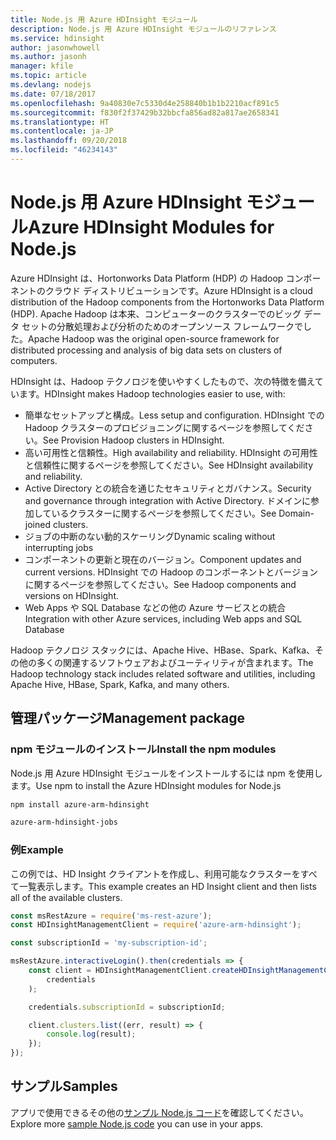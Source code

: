 ```yaml
---
title: Node.js 用 Azure HDInsight モジュール
description: Node.js 用 Azure HDInsight モジュールのリファレンス
ms.service: hdinsight
author: jasonwhowell
ms.author: jasonh
manager: kfile
ms.topic: article
ms.devlang: nodejs
ms.date: 07/18/2017
ms.openlocfilehash: 9a40830e7c5330d4e258840b1b1b2210acf891c5
ms.sourcegitcommit: f830f2f37429b32bbcfa856ad82a817ae2658341
ms.translationtype: HT
ms.contentlocale: ja-JP
ms.lasthandoff: 09/20/2018
ms.locfileid: "46234143"
---
```

# <a name="azure-hdinsight-modules-for-nodejs"></a><span data-ttu-id="4ca0f-103">Node.js 用 Azure HDInsight モジュール</span><span class="sxs-lookup"><span data-stu-id="4ca0f-103">Azure HDInsight Modules for Node.js</span></span>

<span data-ttu-id="4ca0f-104">Azure HDInsight は、Hortonworks Data Platform (HDP) の Hadoop コンポーネントのクラウド ディストリビューションです。</span><span class="sxs-lookup"><span data-stu-id="4ca0f-104">Azure HDInsight is a cloud distribution of the Hadoop components from the Hortonworks Data Platform (HDP).</span></span> <span data-ttu-id="4ca0f-105">Apache Hadoop は本来、コンピューターのクラスターでのビッグ データ セットの分散処理および分析のためのオープンソース フレームワークでした。</span><span class="sxs-lookup"><span data-stu-id="4ca0f-105">Apache Hadoop was the original open-source framework for distributed processing and analysis of big data sets on clusters of computers.</span></span>

<span data-ttu-id="4ca0f-106">HDInsight は、Hadoop テクノロジを使いやすくしたもので、次の特徴を備えています。</span><span class="sxs-lookup"><span data-stu-id="4ca0f-106">HDInsight makes Hadoop technologies easier to use, with:</span></span>
- <span data-ttu-id="4ca0f-107">簡単なセットアップと構成。</span><span class="sxs-lookup"><span data-stu-id="4ca0f-107">Less setup and configuration.</span></span> <span data-ttu-id="4ca0f-108">HDInsight での Hadoop クラスターのプロビジョニングに関するページを参照してください。</span><span class="sxs-lookup"><span data-stu-id="4ca0f-108">See Provision Hadoop clusters in HDInsight.</span></span>
- <span data-ttu-id="4ca0f-109">高い可用性と信頼性。</span><span class="sxs-lookup"><span data-stu-id="4ca0f-109">High availability and reliability.</span></span> <span data-ttu-id="4ca0f-110">HDInsight の可用性と信頼性に関するページを参照してください。</span><span class="sxs-lookup"><span data-stu-id="4ca0f-110">See HDInsight availability and reliability.</span></span>
- <span data-ttu-id="4ca0f-111">Active Directory との統合を通じたセキュリティとガバナンス。</span><span class="sxs-lookup"><span data-stu-id="4ca0f-111">Security and governance through integration with Active Directory.</span></span> <span data-ttu-id="4ca0f-112">ドメインに参加しているクラスターに関するページを参照してください。</span><span class="sxs-lookup"><span data-stu-id="4ca0f-112">See Domain-joined clusters.</span></span>
- <span data-ttu-id="4ca0f-113">ジョブの中断のない動的スケーリング</span><span class="sxs-lookup"><span data-stu-id="4ca0f-113">Dynamic scaling without interrupting jobs</span></span>
- <span data-ttu-id="4ca0f-114">コンポーネントの更新と現在のバージョン。</span><span class="sxs-lookup"><span data-stu-id="4ca0f-114">Component updates and current versions.</span></span> <span data-ttu-id="4ca0f-115">HDInsight での Hadoop のコンポーネントとバージョンに関するページを参照してください。</span><span class="sxs-lookup"><span data-stu-id="4ca0f-115">See Hadoop components and versions on HDInsight.</span></span>
- <span data-ttu-id="4ca0f-116">Web Apps や SQL Database などの他の Azure サービスとの統合</span><span class="sxs-lookup"><span data-stu-id="4ca0f-116">Integration with other Azure services, including Web apps and SQL Database</span></span>

<span data-ttu-id="4ca0f-117">Hadoop テクノロジ スタックには、Apache Hive、HBase、Spark、Kafka、その他の多くの関連するソフトウェアおよびユーティリティが含まれます。</span><span class="sxs-lookup"><span data-stu-id="4ca0f-117">The Hadoop technology stack includes related software and utilities, including Apache Hive, HBase, Spark, Kafka, and many others.</span></span> 

## <a name="management-package"></a><span data-ttu-id="4ca0f-118">管理パッケージ</span><span class="sxs-lookup"><span data-stu-id="4ca0f-118">Management package</span></span>

### <a name="install-the-npm-modules"></a><span data-ttu-id="4ca0f-119">npm モジュールのインストール</span><span class="sxs-lookup"><span data-stu-id="4ca0f-119">Install the npm modules</span></span>

<span data-ttu-id="4ca0f-120">Node.js 用 Azure HDInsight モジュールをインストールするには npm を使用します。</span><span class="sxs-lookup"><span data-stu-id="4ca0f-120">Use npm to install the Azure HDInsight modules for Node.js</span></span>

```bash
npm install azure-arm-hdinsight
```

```bash
azure-arm-hdinsight-jobs
```

### <a name="example"></a><span data-ttu-id="4ca0f-121">例</span><span class="sxs-lookup"><span data-stu-id="4ca0f-121">Example</span></span> 

<span data-ttu-id="4ca0f-122">この例では、HD Insight クライアントを作成し、利用可能なクラスターをすべて一覧表示します。</span><span class="sxs-lookup"><span data-stu-id="4ca0f-122">This example creates an HD Insight client and then lists all of the available clusters.</span></span> 

```javascript
const msRestAzure = require('ms-rest-azure');
const HDInsightManagementClient = require('azure-arm-hdinsight');

const subscriptionId = 'my-subscription-id';

msRestAzure.interactiveLogin().then(credentials => {
    const client = HDInsightManagementClient.createHDInsightManagementClient(
        credentials
    );

    credentials.subscriptionId = subscriptionId;

    client.clusters.list((err, result) => {
        console.log(result);
    });
});
```

## <a name="samples"></a><span data-ttu-id="4ca0f-123">サンプル</span><span class="sxs-lookup"><span data-stu-id="4ca0f-123">Samples</span></span>

<span data-ttu-id="4ca0f-124">アプリで使用できるその他の[サンプル Node.js コード](https://azure.microsoft.com/resources/samples/?platform=nodejs)を確認してください。</span><span class="sxs-lookup"><span data-stu-id="4ca0f-124">Explore more [sample Node.js code](https://azure.microsoft.com/resources/samples/?platform=nodejs) you can use in your apps.</span></span>

